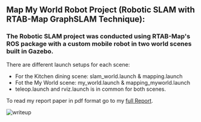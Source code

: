 ## Map My World Robot Project (Robotic SLAM with RTAB-Map GraphSLAM Technique): 
### The Robotic SLAM project was conducted using RTAB-Map's ROS package with a custom mobile robot in two world scenes built in Gazebo. 

There are different launch setups for each scene:

[writeup]:ReportPaper-MapMyWorldRobot.png

- For the Kitchen dining scene: slam_world.launch & mapping.launch 
- Fot the My World scene: my_world.launch & mapping_myworld.launch
- teleop.launch and rviz.launch is in common for both scenes.

To read my report paper in pdf format go to my [full Report](ReportPaper-MapMyWorldRobot.pdf).

![writeup]
